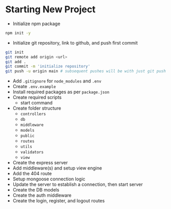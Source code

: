 # Starting New Project

- Initialize npm package

```bash
npm init -y
```

- Initialize git repository, link to github, and push first commit

```bash
git init
git remote add origin <url>
git add .
git commit -m 'initialize repository'
git push -u origin main # subsequent pushes will be with just git push
```

- Add `.gitignore` for `node_modules` and `.env`
- Create `.env.example`
- Install required packages as per `package.json`
- Create required scripts
  - start command
- Create folder structure
  - `controllers`
  - `db`
  - `middleware`
  - `models`
  - `public`
  - `routes`
  - `utils`
  - `validators`
  - `view`
- Create the express server
- Add middleware(s) and setup view engine
- Add the 404 route
- Setup mongoose connection logic
- Update the server to establish a connection, then start server
- Create the DB models
- Create the auth middleware
- Create the login, register, and logout routes
